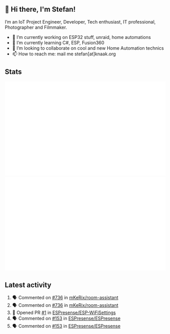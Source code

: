 ## 👋 Hi there, I'm Stefan!
I’m an IoT Project Engineer, Developer, Tech enthusiast, IT professional, Photographer and Filmmaker.

- 🔭 I’m currently working on ESP32 stuff, unraid, home automations
- 🌱 I’m currently learning C#, ESP, Fusion360
- 👯 I’m looking to collaborate on cool and new Home Automation technics
- 📫 How to reach me: mail me stefan[at]knaak.org

## Stats

![](https://github.com/corgan2222/github-stats/blob/master/generated/overview.svg) ![](https://github.com/corgan2222/github-stats/blob/master/generated/languages.svg)


## Latest activity

<!--START_SECTION:activity-->
1. 🗣 Commented on [#736](https://github.com/mKeRix/room-assistant/issues/736) in [mKeRix/room-assistant](https://github.com/mKeRix/room-assistant)
2. 🗣 Commented on [#736](https://github.com/mKeRix/room-assistant/issues/736) in [mKeRix/room-assistant](https://github.com/mKeRix/room-assistant)
3. 💪 Opened PR [#1](https://github.com/ESPresense/ESP-WiFiSettings/pull/1) in [ESPresense/ESP-WiFiSettings](https://github.com/ESPresense/ESP-WiFiSettings)
4. 🗣 Commented on [#153](https://github.com/ESPresense/ESPresense/issues/153) in [ESPresense/ESPresense](https://github.com/ESPresense/ESPresense)
5. 🗣 Commented on [#153](https://github.com/ESPresense/ESPresense/issues/153) in [ESPresense/ESPresense](https://github.com/ESPresense/ESPresense)
<!--END_SECTION:activity-->

<!--

